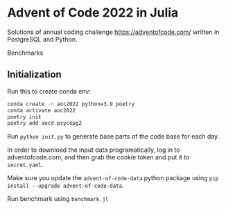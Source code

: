 # Advent of Code 2022 in Julia

Solutions of annual coding challenge https://adventofcode.com/ written in PostgreSQL and Python.

Benchmarks


## Initialization

Run this to create conda env:
```bash
conda create -n aoc2022 python=3.9 poetry
conda activate aoc2022
poetry init
poetry add aocd psycopg2
```

Run `python init.py` to generate base parts of the code base for each day.

In order to download the input data programatically, log in to adventofcode.com, and then grab the cookie token and put it to `secret.yaml`.

Make sure you update the `advent-of-code-data` python package using `pip install --upgrade advent-of-code-data`.

Run benchmark using `benchmark.jl`
